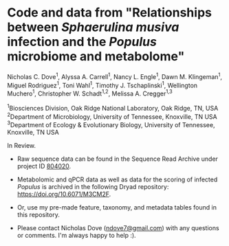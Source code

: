 # Code and data from "Relationships between <em>Sphaerulina musiva</em> infection and the <em>Populus</em> microbiome and metabolome"

Nicholas C. Dove<sup>1</sup>, Alyssa A. Carrell<sup>1</sup>, Nancy L. Engle<sup>1</sup>, Dawn M. Klingeman<sup>1</sup>, Miguel Rodriguez<sup>1</sup>, Toni Wahl<sup>1</sup>, Timothy J. Tschaplinski<sup>1</sup>, Wellington Muchero<sup>1</sup>, Christopher W. Schadt<sup>1,2</sup>, Melissa A. Cregger<sup>1,3</sup>



<sup>1</sup>Biosciences Division, Oak Ridge National Laboratory, Oak Ridge, TN, USA<br>
<sup>2</sup>Department of Microbiology, University of Tennessee, Knoxville, TN USA<br>
<sup>3</sup>Department of Ecology & Evolutionary Biology, University of Tennessee, Knoxville, TN USA<br>

In Review.

- Raw sequence data can be found in the Sequence Read Archive under project ID <a href="https://www.ncbi.nlm.nih.gov/bioproject/PRJNA804020">804020</a>.

- Metabolomic and qPCR data as well as data for the scoring of infected <em>Populus</em> is archived in the following Dryad repository: <a href="https://doi.org/10.6071/M3CM2F">https://doi.org/10.6071/M3CM2F</a>.

- Or, use my pre-made feature, taxonomy, and metadata tables found in this repository.

- Please contact Nicholas Dove (ndove7@gmail.com) with any questions or comments. I'm always happy to help :).
